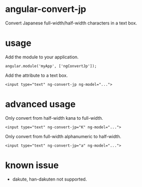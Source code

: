 # angular-convert-jp

Convert Japanese full-width/half-width characters in a text box.

# usage

Add the module to your application.

```js:
angular.module('myApp', ['ngConvertJp']);
```

Add the attribute to a text box.

```html:
<input type="text" ng-convert-jp ng-model="...">
```

# advanced usage

Only convert from half-width kana to full-width.

```html:
<input type="text" ng-convert-jp="K" ng-model="...">
```

Only convert from full-width alphanumeric to half-width.

```html:
<input type="text" ng-convert-jp="a" ng-model="...">
```


# known issue

- dakute, han-dakuten not supported.



